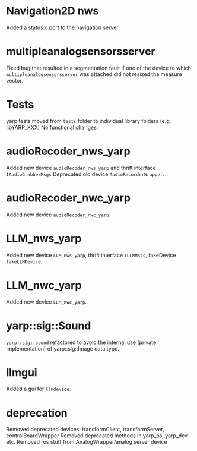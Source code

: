 # Navigation2D nws

Added a status:o port to the navigation server.

# multipleanalogsensorsserver

Fixed bug that resulted in a segmentation fault if one of the device to which
`multipleanalogsensorsserver` was attached did not resized the measure vector.

# Tests
yarp tests moved from `tests` folder to individual library folders (e.g. libYARP_XXX)
No functional changes.

# audioRecoder_nws_yarp

Added new device `audioRecoder_nws_yarp` and thrift interface `IAudioGrabberMsgs`
Deprecated old device `AudioRecorderWrapper`.

# audioRecoder_nwc_yarp

Added new device `audioRecoder_nwc_yarp`.

# LLM_nws_yarp

Added new device `LLM_nws_yarp`, thrift interface `ILLMMsgs`, fakeDevice `fakeLLMDevice`.

# LLM_nwc_yarp

Added new device `LLM_nwc_yarp`.

# yarp::sig::Sound

`yarp::sig::sound` refactored to avoid the internal use (private implementation) of yarp::sig::Image data type.

# llmgui

Added a gui for `llmdevice`.

# deprecation

Removed deprecated devices: transformClient, transformServer, controlBoardWrapper
Removed deprecated methods in yarp_os, yarp_dev etc.
Removed ros stuff from AnalogWrapper/analog server device